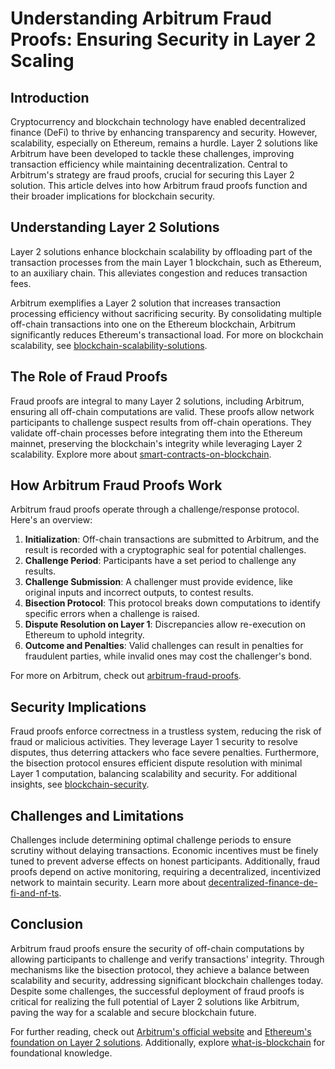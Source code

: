 # Understanding Arbitrum Fraud Proofs: Ensuring Security in Layer 2 Scaling

## Introduction

Cryptocurrency and blockchain technology have enabled decentralized finance (DeFi) to thrive by enhancing transparency and security. However, scalability, especially on Ethereum, remains a hurdle. Layer 2 solutions like Arbitrum have been developed to tackle these challenges, improving transaction efficiency while maintaining decentralization. Central to Arbitrum's strategy are fraud proofs, crucial for securing this Layer 2 solution. This article delves into how Arbitrum fraud proofs function and their broader implications for blockchain security.

## Understanding Layer 2 Solutions

Layer 2 solutions enhance blockchain scalability by offloading part of the transaction processes from the main Layer 1 blockchain, such as Ethereum, to an auxiliary chain. This alleviates congestion and reduces transaction fees.

Arbitrum exemplifies a Layer 2 solution that increases transaction processing efficiency without sacrificing security. By consolidating multiple off-chain transactions into one on the Ethereum blockchain, Arbitrum significantly reduces Ethereum's transactional load. For more on blockchain scalability, see [blockchain-scalability-solutions](https://www.license-token.com/wiki/blockchain-scalability-solutions).

## The Role of Fraud Proofs

Fraud proofs are integral to many Layer 2 solutions, including Arbitrum, ensuring all off-chain computations are valid. These proofs allow network participants to challenge suspect results from off-chain operations. They validate off-chain processes before integrating them into the Ethereum mainnet, preserving the blockchain's integrity while leveraging Layer 2 scalability. Explore more about [smart-contracts-on-blockchain](https://www.license-token.com/wiki/smart-contracts-on-blockchain).

## How Arbitrum Fraud Proofs Work

Arbitrum fraud proofs operate through a challenge/response protocol. Here's an overview:

1. **Initialization**: Off-chain transactions are submitted to Arbitrum, and the result is recorded with a cryptographic seal for potential challenges.
2. **Challenge Period**: Participants have a set period to challenge any results.
3. **Challenge Submission**: A challenger must provide evidence, like original inputs and incorrect outputs, to contest results.
4. **Bisection Protocol**: This protocol breaks down computations to identify specific errors when a challenge is raised.
5. **Dispute Resolution on Layer 1**: Discrepancies allow re-execution on Ethereum to uphold integrity.
6. **Outcome and Penalties**: Valid challenges can result in penalties for fraudulent parties, while invalid ones may cost the challenger's bond.

For more on Arbitrum, check out [arbitrum-fraud-proofs](https://www.license-token.com/wiki/arbitrum-fraud-proofs).

## Security Implications

Fraud proofs enforce correctness in a trustless system, reducing the risk of fraud or malicious activities. They leverage Layer 1 security to resolve disputes, thus deterring attackers who face severe penalties. Furthermore, the bisection protocol ensures efficient dispute resolution with minimal Layer 1 computation, balancing scalability and security. For additional insights, see [blockchain-security](https://www.license-token.com/wiki/blockchain-security).

## Challenges and Limitations

Challenges include determining optimal challenge periods to ensure scrutiny without delaying transactions. Economic incentives must be finely tuned to prevent adverse effects on honest participants. Additionally, fraud proofs depend on active monitoring, requiring a decentralized, incentivized network to maintain security. Learn more about [decentralized-finance-de-fi-and-nf-ts](https://www.license-token.com/wiki/decentralized-finance-de-fi-and-nf-ts).

## Conclusion

Arbitrum fraud proofs ensure the security of off-chain computations by allowing participants to challenge and verify transactions' integrity. Through mechanisms like the bisection protocol, they achieve a balance between scalability and security, addressing significant blockchain challenges today. Despite some challenges, the successful deployment of fraud proofs is critical for realizing the full potential of Layer 2 solutions like Arbitrum, paving the way for a scalable and secure blockchain future.

For further reading, check out [Arbitrum's official website](https://arbitrum.io/) and [Ethereum's foundation on Layer 2 solutions](https://ethereum.org/en/developers/docs/layer-2-scaling/). Additionally, explore [what-is-blockchain](https://www.license-token.com/wiki/what-is-blockchain) for foundational knowledge.